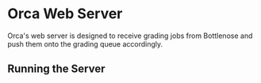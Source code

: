 # Orca Web Server

Orca's web server is designed to receive grading jobs from Bottlenose and push them onto the grading queue accordingly.

## Running the Server
